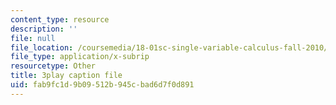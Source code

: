 ```yaml
---
content_type: resource
description: ''
file: null
file_location: /coursemedia/18-01sc-single-variable-calculus-fall-2010/fab9fc1d9b09512b945cbad6d7f0d891_XRkgBWbWvg4.vtt
file_type: application/x-subrip
resourcetype: Other
title: 3play caption file
uid: fab9fc1d-9b09-512b-945c-bad6d7f0d891
---
```

